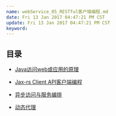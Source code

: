 ```yaml
---
name: webService_05_RESTful客户端编程.md
date: Fri 13 Jan 2017 04:47:21 PM CST
update: Fri 13 Jan 2017 04:47:21 PM CST
keyword: 
---
```



目录
----

* [Java访问web或应用的原理](https://github.com/zhushh/Note/blob/master/webService%E5%AD%A6%E4%B9%A0/webService_06_Java%E8%AE%BF%E9%97%AEweb%E6%88%96%E5%BA%94%E7%94%A8%E7%9A%84%E5%8E%9F%E7%90%86.md)

* [Jax-rs Client API客户端编程](https://github.com/zhushh/Note/blob/master/webService%E5%AD%A6%E4%B9%A0/webService_07_Jax_RS_Client_API%E5%AE%A2%E6%88%B7%E7%AB%AF%E7%BC%96%E7%A8%8B.md)

* [异步访问与服务编排](https://github.com/zhushh/Note/blob/master/webService%E5%AD%A6%E4%B9%A0/webService_08_%E5%BC%82%E6%AD%A5%E8%AE%BF%E9%97%AE%E4%B8%8E%E6%9C%8D%E5%8A%A1%E7%BC%96%E6%8E%92.md)

* [动态代理]()
